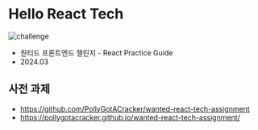 # Hello React Tech

![challenge](https://github.com/PollyGotACracker/wanted-react-tech/assets/92136750/96b3d9d0-1346-4c63-9f94-03c5a67633e5)

- 원티드 프론트엔드 챌린지 - React Practice Guide
- 2024.03

## 사전 과제

- https://github.com/PollyGotACracker/wanted-react-tech-assignment
- https://pollygotacracker.github.io/wanted-react-tech-assignment/
